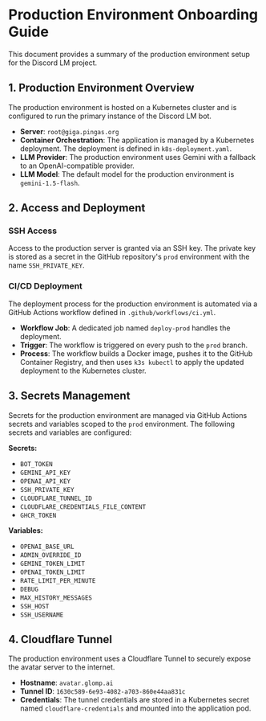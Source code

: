 # Production Environment Onboarding Guide

This document provides a summary of the production environment setup for the Discord LM project.

## 1. Production Environment Overview

The production environment is hosted on a Kubernetes cluster and is configured to run the primary instance of the Discord LM bot.

*   **Server**: `root@giga.pingas.org`
*   **Container Orchestration**: The application is managed by a Kubernetes deployment. The deployment is defined in `k8s-deployment.yaml`.
*   **LLM Provider**: The production environment uses Gemini with a fallback to an OpenAI-compatible provider.
*   **LLM Model**: The default model for the production environment is `gemini-1.5-flash`.

## 2. Access and Deployment

### SSH Access

Access to the production server is granted via an SSH key. The private key is stored as a secret in the GitHub repository's `prod` environment with the name `SSH_PRIVATE_KEY`.

### CI/CD Deployment

The deployment process for the production environment is automated via a GitHub Actions workflow defined in `.github/workflows/ci.yml`.

*   **Workflow Job**: A dedicated job named `deploy-prod` handles the deployment.
*   **Trigger**: The workflow is triggered on every push to the `prod` branch.
*   **Process**: The workflow builds a Docker image, pushes it to the GitHub Container Registry, and then uses `k3s kubectl` to apply the updated deployment to the Kubernetes cluster.

## 3. Secrets Management

Secrets for the production environment are managed via GitHub Actions secrets and variables scoped to the `prod` environment. The following secrets and variables are configured:

**Secrets:**

*   `BOT_TOKEN`
*   `GEMINI_API_KEY`
*   `OPENAI_API_KEY`
*   `SSH_PRIVATE_KEY`
*   `CLOUDFLARE_TUNNEL_ID`
*   `CLOUDFLARE_CREDENTIALS_FILE_CONTENT`
*   `GHCR_TOKEN`

**Variables:**

*   `OPENAI_BASE_URL`
*   `ADMIN_OVERRIDE_ID`
*   `GEMINI_TOKEN_LIMIT`
*   `OPENAI_TOKEN_LIMIT`
*   `RATE_LIMIT_PER_MINUTE`
*   `DEBUG`
*   `MAX_HISTORY_MESSAGES`
*   `SSH_HOST`
*   `SSH_USERNAME`

## 4. Cloudflare Tunnel

The production environment uses a Cloudflare Tunnel to securely expose the avatar server to the internet.

*   **Hostname**: `avatar.glomp.ai`
*   **Tunnel ID**: `1630c589-6e93-4082-a703-860e44aa831c`
*   **Credentials**: The tunnel credentials are stored in a Kubernetes secret named `cloudflare-credentials` and mounted into the application pod.